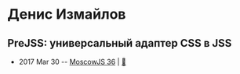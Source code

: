 # Денис Измайлов

## PreJSS: универсальный адаптер CSS в JSS
- 2017 Mar 30 -- [MoscowJS 36](https://www.youtube.com/watch?v=tS6XHqRhpEQ&t=43m2s)  | [:notebook:](https://drive.google.com/open?id=0BzyxUcwres7NeFptYWcxN1Z3QlE)  
